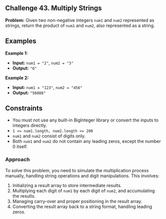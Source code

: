 ## Challenge 43. Multiply Strings

**Problem:** Given two non-negative integers `num1` and `num2` represented as strings, return the product of `num1` and `num2`, also represented as a string.

## Examples

**Example 1:**

- **Input:** `num1 = "2"`, `num2 = "3"`
- **Output:** `"6"`

**Example 2:**

- **Input:** `num1 = "123"`, `num2 = "456"`
- **Output:** `"56088"`

## Constraints

- You must not use any built-in BigInteger library or convert the inputs to integers directly.
- `1 <= num1.length, num2.length <= 200`
- `num1` and `num2` consist of digits only.
- Both `num1` and `num2` do not contain any leading zeros, except the number 0 itself.

### Approach

To solve this problem, you need to simulate the multiplication process manually, handling string operations and digit manipulations. This involves:

1. Initializing a result array to store intermediate results.
2. Multiplying each digit of `num1` by each digit of `num2`, and accumulating the results.
3. Managing carry-over and proper positioning in the result array.
4. Converting the result array back to a string format, handling leading zeros.
